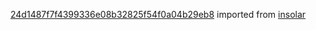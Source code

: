 [24d1487f7f4399336e08b32825f54f0a04b29eb8](https://github.com/insolar/insolar/commit/24d1487f7f4399336e08b32825f54f0a04b29eb8) imported from [insolar](https://github.com/insolar/insolar)
